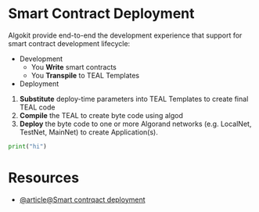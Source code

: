 # Smart Contract Deployment
Algokit provide end-to-end  the development experience that support for smart contract development lifecycle:


- Development 
	- You **Write** smart contracts 
	- You **Transpile** to TEAL Templates
- Deployment
1. **Substitute** deploy-time parameters into TEAL Templates to create final TEAL code
2. **Compile** the TEAL to create byte code using algod
3. **Deploy** the byte code to one or more Algorand networks (e.g. LocalNet, TestNet, MainNet) to create Application(s).


```python
print("hi")


```


# Resources 
- [@article@Smart contrqact deployment](https://github.com/algorandfoundation/algokit-cli/blob/main/docs/architecture-decisions/2023-01-12_smart-contract-deployment.md)